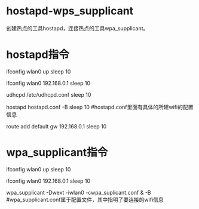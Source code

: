 # hostapd-wps_supplicant
创建热点的工具hostapd，连接热点的工具wpa_supplicant。
# hostapd指令
ifconfig wlan0 up
sleep 10

ifconfig wlan0 192.168.0.1
sleep 10

udhcpd /etc/udhcpd.conf
sleep 10


hostapd hostapd.conf -B
sleep 10
#hostapd.conf里面有具体的所建wifi的配置信息

route add default gw 192.168.0.1
sleep 10
# wpa_supplicant指令
ifconfig wlan0 up
sleep 10

ifconfig wlan0 192.168.0.1
sleep 10

wpa_supplicant -Dwext -iwlan0 -cwpa_suplicant.conf & -B
#wpa_supplicant.conf属于配置文件，其中指明了要连接的wifi信息
